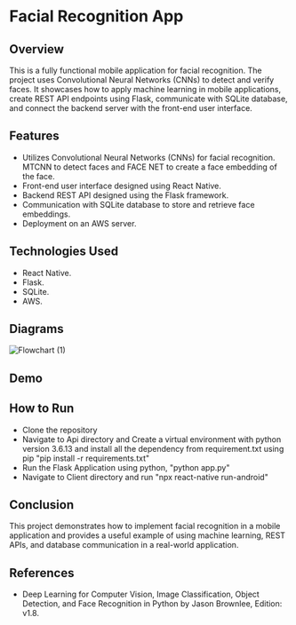 # Facial Recognition App

## Overview
This is a fully functional mobile application for facial recognition. The project uses Convolutional Neural Networks (CNNs) to detect and verify faces. It showcases how to apply machine learning in mobile applications, create REST API endpoints using Flask, communicate with SQLite database, and connect the backend server with the front-end user interface.

## Features
- Utilizes Convolutional Neural Networks (CNNs) for facial recognition. MTCNN to detect faces and FACE NET to create a face embedding of the face.
- Front-end user interface designed using React Native.
- Backend REST API designed using the Flask framework.
- Communication with SQLite database to store and retrieve face embeddings.
- Deployment on an AWS server.

## Technologies Used
- React Native.
- Flask.
- SQLite.
- AWS.

## Diagrams
![Flowchart (1)](https://user-images.githubusercontent.com/33766593/222327824-70a492b2-358d-44e3-b7e5-3e61ed9da6a8.jpeg)

## Demo

## How to Run
- Clone the repository
- Navigate to Api directory and Create a virtual environment with python version 3.6.13 and install all the dependency from requirement.txt using pip "pip install -r requirements.txt"
- Run the Flask Application using python, "python app.py"
- Navigate to Client directory and run "npx react-native run-android"

## Conclusion
This project demonstrates how to implement facial recognition in a mobile application and provides a useful example of using machine learning, REST APIs, and database communication in a real-world application.

## References
- Deep Learning for Computer Vision, Image Classification, Object Detection, and Face Recognition in Python by Jason Brownlee, Edition: v1.8.

